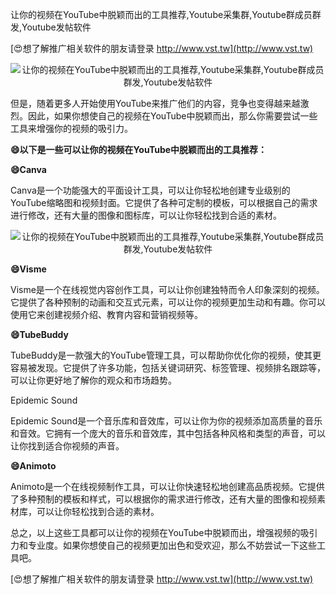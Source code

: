 让你的视频在YouTube中脱颖而出的工具推荐,Youtube采集群,Youtube群成员群发,Youtube发帖软件

[😍想了解推广相关软件的朋友请登录 http://www.vst.tw](http://www.vst.tw)

 <center><img src="https://vst.tw/MP4/tuiguang/png/0.png" alt="让你的视频在YouTube中脱颖而出的工具推荐,Youtube采集群,Youtube群成员群发,Youtube发帖软件"></center>

但是，随着更多人开始使用YouTube来推广他们的内容，竞争也变得越来越激烈。因此，如果你想使自己的视频在YouTube中脱颖而出，那么你需要尝试一些工具来增强你的视频的吸引力。

**😄以下是一些可以让你的视频在YouTube中脱颖而出的工具推荐：**

**😄Canva**

Canva是一个功能强大的平面设计工具，可以让你轻松地创建专业级别的YouTube缩略图和视频封面。它提供了各种可定制的模板，可以根据自己的需求进行修改，还有大量的图像和图标库，可以让你轻松找到合适的素材。

 <center><img src="https://vst.tw/MP4/tuiguang/png/8.png" alt="让你的视频在YouTube中脱颖而出的工具推荐,Youtube采集群,Youtube群成员群发,Youtube发帖软件"></center>

**😄Visme**

Visme是一个在线视觉内容创作工具，可以让你创建独特而令人印象深刻的视频。它提供了各种预制的动画和交互式元素，可以让你的视频更加生动和有趣。你可以使用它来创建视频介绍、教育内容和营销视频等。

**😄TubeBuddy**

TubeBuddy是一款强大的YouTube管理工具，可以帮助你优化你的视频，使其更容易被发现。它提供了许多功能，包括关键词研究、标签管理、视频排名跟踪等，可以让你更好地了解你的观众和市场趋势。

Epidemic Sound

Epidemic Sound是一个音乐库和音效库，可以让你为你的视频添加高质量的音乐和音效。它拥有一个庞大的音乐和音效库，其中包括各种风格和类型的声音，可以让你找到适合你视频的声音。

**😄Animoto**

Animoto是一个在线视频制作工具，可以让你快速轻松地创建高品质视频。它提供了多种预制的模板和样式，可以根据你的需求进行修改，还有大量的图像和视频素材库，可以让你轻松找到合适的素材。

总之，以上这些工具都可以让你的视频在YouTube中脱颖而出，增强视频的吸引力和专业度。如果你想使自己的视频更加出色和受欢迎，那么不妨尝试一下这些工具吧。

[😍想了解推广相关软件的朋友请登录 http://www.vst.tw](http://www.vst.tw)



